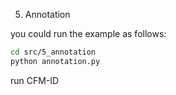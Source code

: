 5. Annotation

you could run the example as follows:

```sh
cd src/5_annotation
python annotation.py
```

run CFM-ID